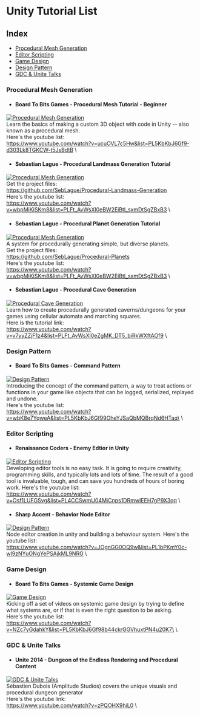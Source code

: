 # Unity Tutorial List

## Index

* [Procedural Mesh Generation](#procedural-mesh-generation)
* [Editor Scripting](#editor-scripting)
* [Game Design](#game-design)
* [Design Pattern](#design-pattern)
* [GDC & Unite Talks](#gdc-&-unite-talks)

### Procedural Mesh Generation

* #### Board To Bits Games - Procedural Mesh Tutorial - Beginner
[![Procedural Mesh Generation](https://img.youtube.com/vi/ucuOVL7c5Hw/mqdefault.jpg)](https://www.youtube.com/watch?v=ucuOVL7c5Hw&list=PL5KbKbJ6Gf9-d303Lk8TGKCW-t5JsBdtB "Procedural Mesh Generation")\
Learn the basics of making a custom 3D object with code in Unity -- also known as a procedural mesh.\
Here's the youtube list:\
https://www.youtube.com/watch?v=ucuOVL7c5Hw&list=PL5KbKbJ6Gf9-d303Lk8TGKCW-t5JsBdtB \
<!---+++++++++++++++++++++++++++++++++++++++++++++++++++Seperator++++++++++++++++++++++++++++++++++++++++++++++++++++++++++++++-->

* #### Sebastian Lague - Procedural Landmass Generation Tutorial
[![Procedural Mesh Generation](https://img.youtube.com/vi/wbpMiKiSKm8/mqdefault.jpg)](https://www.youtube.com/watch?v=wbpMiKiSKm8&list=PLFt_AvWsXl0eBW2EiBtl_sxmDtSgZBxB3 "Procedural Landmass Generation")\
Get the project files:\
https://github.com/SebLague/Procedural-Landmass-Generation \
Here's the youtube list:\
https://www.youtube.com/watch?v=wbpMiKiSKm8&list=PLFt_AvWsXl0eBW2EiBtl_sxmDtSgZBxB3 \
<!---+++++++++++++++++++++++++++++++++++++++++++++++++++Seperator++++++++++++++++++++++++++++++++++++++++++++++++++++++++++++++-->

* #### Sebastian Lague - Procedural Planet Generation Tutorial
[![Procedural Mesh Generation](https://img.youtube.com/vi/QN39W020LqU/mqdefault.jpg)](https://www.youtube.com/watch?v=QN39W020LqU&list=PLFt_AvWsXl0cONs3T0By4puYy6GM22ko8 "Procedural Planet Generation")\
A system for procedurally generating simple, but diverse planets.\
Get the project files:\
https://github.com/SebLague/Procedural-Planets \
Here's the youtube list:\
https://www.youtube.com/watch?v=wbpMiKiSKm8&list=PLFt_AvWsXl0eBW2EiBtl_sxmDtSgZBxB3 \
<!---+++++++++++++++++++++++++++++++++++++++++++++++++++Seperator++++++++++++++++++++++++++++++++++++++++++++++++++++++++++++++-->
* #### Sebastian Lague - Procedural Cave Generation 
[![Procedural Cave Generation](https://img.youtube.com/vi/v7yyZZjF1z4/mqdefault.jpg)](https://www.youtube.com/watch?v=v7yyZZjF1z4&list=PLFt_AvWsXl0eZgMK_DT5_biRkWXftAOf9 "Procedural Cave Generation")\
Learn how to create procedurally generated caverns/dungeons for your games using cellular automata and marching squares.\
Here is the tutorial link:\
https://www.youtube.com/watch?v=v7yyZZjF1z4&list=PLFt_AvWsXl0eZgMK_DT5_biRkWXftAOf9 \
<!---+++++++++++++++++++++++++++++++++++++++++++++++++++Seperator++++++++++++++++++++++++++++++++++++++++++++++++++++++++++++++-->


### Design Pattern
* #### Board To Bits Games - Command Pattern
[![Design Pattern](https://img.youtube.com/vi/wbK8e7YqweA/mqdefault.jpg)](https://www.youtube.com/watch?v=wbK8e7YqweA&list=PL5KbKbJ6Gf99OheYJSaQbMQBrqNd6HTaq "Command Pattern")\
Introducing the concept of the command pattern, a way to treat actions or functions in your game like objects that can be logged, serialized, replayed and undone.\
Here's the youtube list:\
https://www.youtube.com/watch?v=wbK8e7YqweA&list=PL5KbKbJ6Gf99OheYJSaQbMQBrqNd6HTaq\ \
<!---+++++++++++++++++++++++++++++++++++++++++++++++++++Seperator++++++++++++++++++++++++++++++++++++++++++++++++++++++++++++++-->

### Editor Scripting
* #### Renaissance Coders - Enemy Edtior in Unity
[![Editor Scripting](https://img.youtube.com/vi/Osf1LUFGSvg/mqdefault.jpg)](https://www.youtube.com/watch?v=Osf1LUFGSvg&list=PL5KbKbJ6Gf99OheYJSaQbMQBrqNd6HTaq "Enemy Edtior in Unity")\
Developing editor tools is no easy task. It is going to require creativity, programming skills, and typically lots and lots of time. The result of a good tool is invaluable, tough, and can save you hundreds of hours of boring work.
Here's the youtube list:\
https://www.youtube.com/watch?v=Osf1LUFGSvg&list=PL4CCSwmU04MiCnps1DRmwIEEH7gP9X3qq \
<!---+++++++++++++++++++++++++++++++++++++++++++++++++++Seperator++++++++++++++++++++++++++++++++++++++++++++++++++++++++++++++-->
* #### Sharp Accent - Behavior Node Editor
[![Design Pattern](https://img.youtube.com/vi/JOgnGG0OQ9w/mqdefault.jpg)](https://www.youtube.com/watch?v=JOgnGG0OQ9w&list=PL5KbKbJ6Gf99OheYJSaQbMQBrqNd6HTaq "Behavior Node Editor")\
Node editor creation in unity and building a behaviour system. 
Here's the youtube list:\
https://www.youtube.com/watch?v=JOgnGG0OQ9w&list=PL1bPKmY0c-wl9zNYuONgYePSAjkML9NRG \
<!---+++++++++++++++++++++++++++++++++++++++++++++++++++Seperator++++++++++++++++++++++++++++++++++++++++++++++++++++++++++++++-->

### Game Design
* #### Board To Bits Games - Systemic Game Design
[![Game Design](https://img.youtube.com/vi/NZc7yGdahkY/mqdefault.jpg)](https://www.youtube.com/watch?v=NZc7yGdahkY&list=PL5KbKbJ6Gf98b44ckrGGVhuxtPN4u20K7 "Systemic Game Design")\
Kicking off a set of videos on systemic game design by trying to define what systems are, or if that is even the right question to be asking.\
Here's the youtube list:\
https://www.youtube.com/watch?v=NZc7yGdahkY&list=PL5KbKbJ6Gf98b44ckrGGVhuxtPN4u20K7\ \
<!---+++++++++++++++++++++++++++++++++++++++++++++++++++Seperator++++++++++++++++++++++++++++++++++++++++++++++++++++++++++++++-->

### GDC & Unite Talks
* #### Unite 2014 - Dungeon of the Endless Rendering and Procedural Content
[![GDC & Unite Talks](https://img.youtube.com/vi/zPQOHX9hiL0/mqdefault.jpg)](https://www.youtube.com/watch?v=zPQOHX9hiL0 "Dungeon of the Endless Rendering and Procedural Content")\
Sébastien Dubois (Amplitude Studios) covers the unique visuals and procedural dungeon generator \
Here's the youtube link:\
https://www.youtube.com/watch?v=zPQOHX9hiL0 \
<!---+++++++++++++++++++++++++++++++++++++++++++++++++++Seperator++++++++++++++++++++++++++++++++++++++++++++++++++++++++++++++-->


